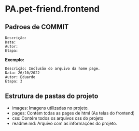 # PA.pet-friend.frontend

## Padroes de COMMIT

```
Descrição: 
Data:
Autor:
Etapa: 
```

**Exemplo:**

```
Descrição: Inclusão do arquivo da home page.
Data: 26/10/2022
Autor: Eduardo
Etapa: 3
```

## Estrutura de pastas do projeto

- images: Imagens utilizadas no projeto.
- pages: Contém todas as pages de html (As telas do frontend)
- css: Contém todos os arquivos css do projeto
- readme.md: Arquivo com as informações do projeto.